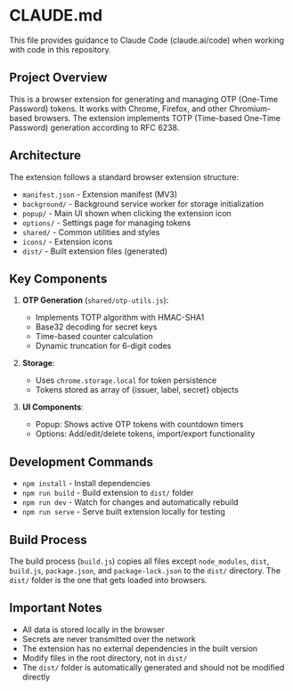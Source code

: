 # CLAUDE.md

This file provides guidance to Claude Code (claude.ai/code) when working with code in this repository.

## Project Overview

This is a browser extension for generating and managing OTP (One-Time Password) tokens. It works with Chrome, Firefox, and other Chromium-based browsers. The extension implements TOTP (Time-based One-Time Password) generation according to RFC 6238.

## Architecture

The extension follows a standard browser extension structure:

- `manifest.json` - Extension manifest (MV3)
- `background/` - Background service worker for storage initialization
- `popup/` - Main UI shown when clicking the extension icon
- `options/` - Settings page for managing tokens
- `shared/` - Common utilities and styles
- `icons/` - Extension icons
- `dist/` - Built extension files (generated)

## Key Components

1. **OTP Generation** (`shared/otp-utils.js`):
   - Implements TOTP algorithm with HMAC-SHA1
   - Base32 decoding for secret keys
   - Time-based counter calculation
   - Dynamic truncation for 6-digit codes

2. **Storage**:
   - Uses `chrome.storage.local` for token persistence
   - Tokens stored as array of {issuer, label, secret} objects

3. **UI Components**:
   - Popup: Shows active OTP tokens with countdown timers
   - Options: Add/edit/delete tokens, import/export functionality

## Development Commands

- `npm install` - Install dependencies
- `npm run build` - Build extension to `dist/` folder
- `npm run dev` - Watch for changes and automatically rebuild
- `npm run serve` - Serve built extension locally for testing

## Build Process

The build process (`build.js`) copies all files except `node_modules`, `dist`, `build.js`, `package.json`, and `package-lock.json` to the `dist/` directory. The `dist/` folder is the one that gets loaded into browsers.

## Important Notes

- All data is stored locally in the browser
- Secrets are never transmitted over the network
- The extension has no external dependencies in the built version
- Modify files in the root directory, not in `dist/`
- The `dist/` folder is automatically generated and should not be modified directly